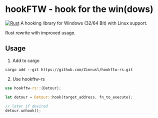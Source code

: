 # hookFTW - hook for the win(dows)
[![Rust](https://github.com/Zinnusl/hookftw-rs/actions/workflows/rust.yml/badge.svg)](https://github.com/Zinnusl/hookftw-rs/actions/workflows/rust.yml)
A hooking library for Windows (32/64 Bit) with Linux support.

Rust rewrite with improved usage.

## Usage
1. Add to cargo

```
cargo add --git https://github.com/Zinnusl/hookftw-rs.git
```

2. Use hookftw-rs

```rust
use hookftw-rs::{Detour};

let detour = Detour::hook(target_address, fn_to_execute);

// later if desired
detour.unhook();
```
